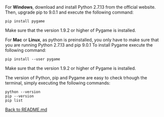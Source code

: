 <p>For <b>Windows</b>, download and install Python 2.7.13 from the official website. Then, upgrade pip to 9.0.1 
and execute the following command:</p>

```
pip install pygame
``` 
<p>Make sure that the version 1.9.2 or higher of Pygame is installed.</p>

<p>For <b>Mac</b> or <b>Linux</b>, as python is preinstalled, you only have to make sure that you are running Python 2.7.13 and pip 9.0.1
To install Pygame execute the following command:</p>

```
pip install --user pygame
```
<p>Make sure that the version 1.9.2 or higher of Pygame is installed.</p>


<p>The version of Python, pip and Pygame are easy to check trhough the terminal, simply executing the following commands:</p>

```
python --version
pip --version
pip list
```

[Back to README.md](../README.md)
